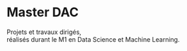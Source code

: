 # Master DAC
Projets et travaux dirigés,  
réalisés durant le M1 en Data Science et Machine Learning.
